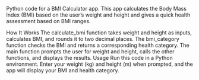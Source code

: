 Python code for a BMI Calculator app. This app calculates the Body Mass Index (BMI) based on the user’s weight and height and gives a quick health assessment based on BMI ranges.

How It Works
The calculate_bmi function takes weight and height as inputs, calculates BMI, and rounds it to two decimal places.
The bmi_category function checks the BMI and returns a corresponding health category.
The main function prompts the user for weight and height, calls the other functions, and displays the results.
Usage
Run this code in a Python environment.
Enter your weight (kg) and height (m) when prompted, and the app will display your BMI and health category.
